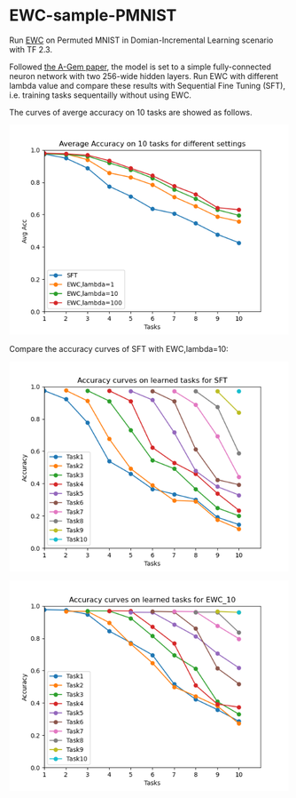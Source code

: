 # EWC-sample-PMNIST
Run [EWC](https://arxiv.org/abs/1612.00796) on Permuted MNIST in Domian-Incremental Learning scenario with TF 2.3. 

Followed [the A-Gem paper](https://arxiv.org/abs/1812.00420), the model is set to a simple fully-connected neuron network with two 256-wide hidden layers. Run EWC with different lambda value and compare these results with Sequential Fine Tuning (SFT), i.e. training tasks sequentailly without using EWC.

The curves of averge accuracy on 10 tasks are showed as follows.

![Avg Acc](https://github.com/QiaoZhongzheng/EWC-sample-PMNIST/blob/main/saved/images/avg_acc_curves.png)

Compare the accuracy curves of SFT with EWC,lambda=10:

![SFT](https://github.com/QiaoZhongzheng/EWC-sample-PMNIST/blob/main/saved/images/SFT.png)

![EWC_10](https://github.com/QiaoZhongzheng/EWC-sample-PMNIST/blob/main/saved/images/EWC_10.png)
